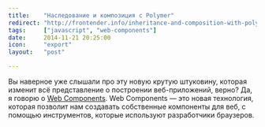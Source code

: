 ```yaml
---
title:    "Наследование и композиция с Polymer"
redirect: "http://frontender.info/inheritance-and-composition-with-polymer/"
tags:     ["javascript", "web-components"]
date:     2014-11-21 20:25:00
icon:     "export"
layout:   "post"

---
```


Вы наверное уже слышали про эту новую крутую штуковину, которая изменит всё представление о построении веб-приложений, верно? Да, я говорю о [Web Components][1]. Web Components — это новая технология, которая позволит нам создавать собственные компоненты для веб, с помощью инструментов, которые используют разработчики браузеров.

[1]: http://webcomponents.org/
